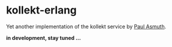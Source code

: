 # kollekt-erlang

Yet another implementation of the kollekt service by [Paul Asmuth](https://github.com/paulasmuth).

**in development, stay tuned …**